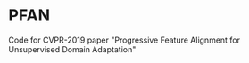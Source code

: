 # PFAN
 Code for CVPR-2019 paper "Progressive Feature Alignment for Unsupervised Domain Adaptation"
